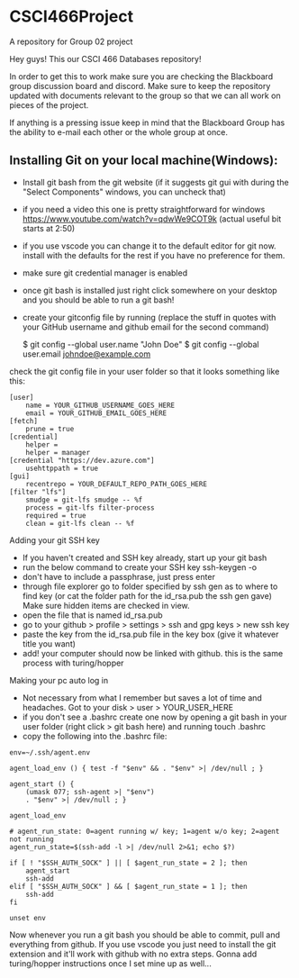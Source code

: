 # CSCI466Project
A repository for Group 02 project

Hey guys! This our CSCI 466 Databases repository!

In order to get this to work make sure you are checking the Blackboard group discussion board and discord. Make sure to keep the repository updated with documents relevant to the group so that we can all work on pieces of the project.

If anything is a pressing issue keep in mind that the Blackboard Group has the ability to e-mail each other or the whole group at once.





## Installing Git on your local machine(Windows):
 - Install git bash from the git website (if it suggests git gui with during the "Select Components" windows, you can uncheck that)
 - if you need a video this one is pretty straightforward for windows https://www.youtube.com/watch?v=qdwWe9COT9k (actual useful bit starts at 2:50)
 - if you use vscode you can change it to the default editor for git now. install with the defaults for the rest if you have no preference for them.
 - make sure git credential manager is enabled
 - once git bash is installed just right click somewhere on your desktop and you should be able to run a git bash!
 - create your gitconfig file by running (replace the stuff in quotes with your GitHub username and github email for the second command)

	$ git config --global user.name "John Doe"
	$ git config --global user.email johndoe@example.com


check the git config file in your user folder so that it looks something like this:

```
[user]
	name = YOUR_GITHUB_USERNAME_GOES_HERE
	email = YOUR_GITHUB_EMAIL_GOES_HERE
[fetch]
	prune = true
[credential]
	helper = 
	helper = manager
[credential "https://dev.azure.com"]
	usehttppath = true
[gui]
	recentrepo = YOUR_DEFAULT_REPO_PATH_GOES_HERE
[filter "lfs"]
	smudge = git-lfs smudge -- %f
	process = git-lfs filter-process
	required = true
	clean = git-lfs clean -- %f
```

Adding your git SSH key
 - If you haven't created and SSH key already, start up your git bash
 - run the below command to create your SSH key
	ssh-keygen -o
 - don't have to include a passphrase, just press enter
 - through file explorer go to folder specified by ssh gen as to where to find key (or cat the folder path for the id_rsa.pub the ssh gen gave) Make sure hidden items are checked in view.
 - open the file that is named id_rsa.pub
 - go to your github > profile > settings > ssh and gpg keys > new ssh key
 - paste the key from the id_rsa.pub file in the key box (give it whatever title you want) 
 - add!
your computer should now be linked with github. this is the same process with turing/hopper

Making your pc auto log in 

 - Not necessary from what I remember but saves a lot of time and headaches. Got to your disk > user > YOUR_USER_HERE 
 - if you don't see a .bashrc create one now by opening a git bash in your user folder (right click > git bash here) and running touch .bashrc
 - copy the following into the .bashrc file:

```
env=~/.ssh/agent.env

agent_load_env () { test -f "$env" && . "$env" >| /dev/null ; }

agent_start () {
    (umask 077; ssh-agent >| "$env")
    . "$env" >| /dev/null ; }

agent_load_env

# agent_run_state: 0=agent running w/ key; 1=agent w/o key; 2=agent not running
agent_run_state=$(ssh-add -l >| /dev/null 2>&1; echo $?)

if [ ! "$SSH_AUTH_SOCK" ] || [ $agent_run_state = 2 ]; then
    agent_start
    ssh-add
elif [ "$SSH_AUTH_SOCK" ] && [ $agent_run_state = 1 ]; then
    ssh-add
fi

unset env
```

Now whenever you run a git bash you should be able to commit, pull and everything from github. If you use vscode you just need to install the git extension and it'll work with github with no extra steps. Gonna add turing/hopper instructions once I set mine up as well...
